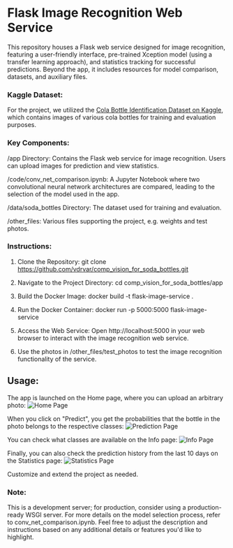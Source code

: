 # Flask Image Recognition Web Service

This repository houses a Flask web service designed for image recognition, featuring a user-friendly interface, pre-trained Xception model (using a transfer learning approach), and statistics tracking for successful predictions. Beyond the app, it includes resources for model comparison, datasets, and auxiliary files.

### Kaggle Dataset:

For the project, we utilized the [Cola Bottle Identification Dataset on Kaggle](https://www.kaggle.com/datasets/deadskull7/cola-bottle-identification/code), which contains images of various cola bottles for training and evaluation purposes.

### Key Components:

/app Directory: Contains the Flask web service for image recognition. Users can upload images for prediction and view statistics.

/code/conv_net_comparison.ipynb: A Jupyter Notebook where two convolutional neural network architectures are compared, leading to the selection of the model used in the app.

/data/soda_bottles Directory: The dataset used for training and evaluation.

/other_files: Various files supporting the project, e.g. weights and test photos.

### Instructions:

1) Clone the Repository:
git clone https://github.com/vdrvar/comp_vision_for_soda_bottles.git

2) Navigate to the Project Directory:
cd comp_vision_for_soda_bottles/app

3) Build the Docker Image:
docker build -t flask-image-service .

4) Run the Docker Container:
docker run -p 5000:5000 flask-image-service

5) Access the Web Service:
Open http://localhost:5000 in your web browser to interact with the image recognition web service.

6) Use the photos in /other_files/test_photos to test the image recognition functionality of the service.

## Usage:

The app is launched on the Home page, where you can upload an arbitrary photo:
![Home Page](https://github.com/vdrvar/comp_vision_for_soda_bottles/assets/48907543/f6c66c9f-dbd2-450d-b005-c22e80449041)

When you click on "Predict", you get the probabilities that the bottle in the photo belongs to the respective classes:
![Prediction Page](https://github.com/vdrvar/comp_vision_for_soda_bottles/assets/48907543/229790b4-7f40-4eaa-a0ec-52deb064887f)

You can check what classes are available on the Info page:
![Info Page](https://github.com/vdrvar/comp_vision_for_soda_bottles/assets/48907543/ff669aa0-847e-4b83-93d8-e43b921e798a)

Finally, you can also check the prediction history from the last 10 days on the Statistics page:
![Statistics Page](https://github.com/vdrvar/comp_vision_for_soda_bottles/assets/48907543/e16b2d40-f2c2-4351-b099-b61a6705bebd)

Customize and extend the project as needed.


### Note:

This is a development server; for production, consider using a production-ready WSGI server.
For more details on the model selection process, refer to conv_net_comparison.ipynb.
Feel free to adjust the description and instructions based on any additional details or features you'd like to highlight.
